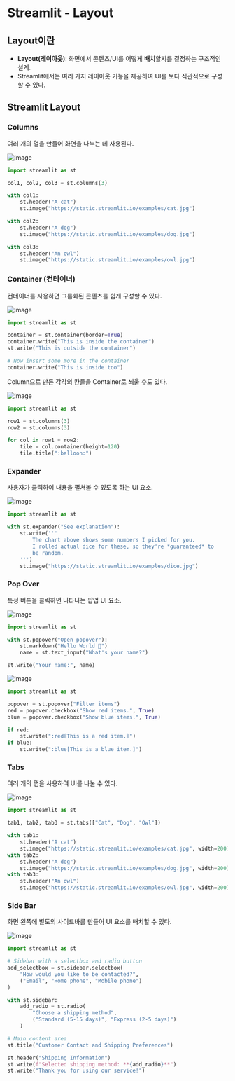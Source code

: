 # Streamlit - Layout

## Layout이란
- **Layout(레이아웃)**: 화면에서 콘텐츠/UI를 어떻게 **배치**할지를 결정하는 구조적인 설계.
- Streamlit에서는 여러 가지 레이아웃 기능을 제공하여 UI를 보다 직관적으로 구성할 수 있다.

## Streamlit Layout

### Columns
여러 개의 열을 만들어 화면을 나누는 데 사용된다.

![image](./images/col.png)
```python
import streamlit as st

col1, col2, col3 = st.columns(3)

with col1:
    st.header("A cat")
    st.image("https://static.streamlit.io/examples/cat.jpg") 

with col2:
    st.header("A dog")
    st.image("https://static.streamlit.io/examples/dog.jpg")

with col3:
    st.header("An owl")
    st.image("https://static.streamlit.io/examples/owl.jpg")
```

### Container (컨테이너)
컨테이너를 사용하면 그룹화된 콘텐츠를 쉽게 구성할 수 있다.

![image](./images/container.png)
```python
import streamlit as st

container = st.container(border=True)
container.write("This is inside the container")
st.write("This is outside the container")

# Now insert some more in the container
container.write("This is inside too")
```

Column으로 만든 각각의 칸들을 Container로 씌울 수도 있다.

![image](./images/container-2.png)
```python
import streamlit as st

row1 = st.columns(3)
row2 = st.columns(3)

for col in row1 + row2:
    tile = col.container(height=120)
    tile.title(":balloon:")
```

### Expander
사용자가 클릭하여 내용을 펼쳐볼 수 있도록 하는 UI 요소.

![image](./images/expander.png)
```python
import streamlit as st

with st.expander("See explanation"):
    st.write('''
        The chart above shows some numbers I picked for you.
        I rolled actual dice for these, so they're *guaranteed* to
        be random.
    ''')
    st.image("https://static.streamlit.io/examples/dice.jpg")
```

### Pop Over
특정 버튼을 클릭하면 나타나는 팝업 UI 요소.

![image](./images/popover1.png)
```python
import streamlit as st

with st.popover("Open popover"):
    st.markdown("Hello World 👋")
    name = st.text_input("What's your name?")

st.write("Your name:", name)
```

![image](./images/popover2.png)
```python
import streamlit as st

popover = st.popover("Filter items")
red = popover.checkbox("Show red items.", True)
blue = popover.checkbox("Show blue items.", True)

if red:
    st.write(":red[This is a red item.]")
if blue:
    st.write(":blue[This is a blue item.]")
```

### Tabs
여러 개의 탭을 사용하여 UI를 나눌 수 있다.

![image](./images/tab.png)
```python
import streamlit as st

tab1, tab2, tab3 = st.tabs(["Cat", "Dog", "Owl"])

with tab1:
    st.header("A cat")
    st.image("https://static.streamlit.io/examples/cat.jpg", width=200)
with tab2:
    st.header("A dog")
    st.image("https://static.streamlit.io/examples/dog.jpg", width=200)
with tab3:
    st.header("An owl")
    st.image("https://static.streamlit.io/examples/owl.jpg", width=200)
```

### Side Bar
화면 왼쪽에 별도의 사이드바를 만들어 UI 요소를 배치할 수 있다.

![image](./images/sidebar.png)
```python
import streamlit as st

# Sidebar with a selectbox and radio button
add_selectbox = st.sidebar.selectbox(
    "How would you like to be contacted?",
    ("Email", "Home phone", "Mobile phone")
)

with st.sidebar:
    add_radio = st.radio(
        "Choose a shipping method",
        ("Standard (5-15 days)", "Express (2-5 days)")
    )

# Main content area
st.title("Customer Contact and Shipping Preferences")

st.header("Shipping Information")
st.write(f"Selected shipping method: **{add_radio}**")
st.write("Thank you for using our service!")
```
